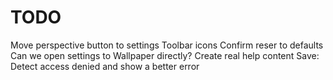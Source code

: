 #  TODO

Move perspective button to settings
Toolbar icons
Confirm reser to defaults
Can we open settings to Wallpaper directly?
Create real help content
Save: Detect access denied and show a better error

